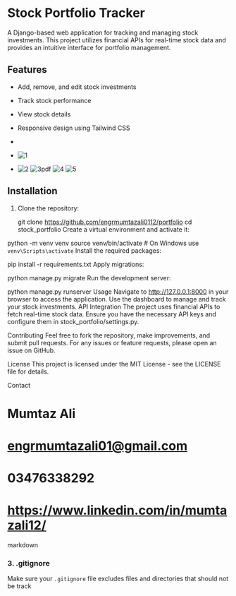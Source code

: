 # Stock Portfolio Tracker

A Django-based web application for tracking and managing stock investments. This project utilizes financial APIs for real-time stock data and provides an intuitive interface for portfolio management.

## Features

- Add, remove, and edit stock investments
- Track stock performance
- View stock details
- Responsive design using Tailwind CSS

-
- ![1](https://github.com/user-attachments/assets/89f1a50f-190f-4bbd-a209-160129852218)
- ![2](https://github.com/user-attachments/assets/7d35ac42-8dd2-4d54-8c36-e2375f3a2e43)
  ![3pdf](https://github.com/user-attachments/assets/a7b6891f-f207-438e-a352-75f3689288be)
  ![4](https://github.com/user-attachments/assets/edf92440-f10e-4857-ac97-5deb696fe01b)
  ![5](https://github.com/user-attachments/assets/e38b378f-a965-4113-9d68-3693c121958b)



## Installation

1. Clone the repository:

 
   git clone https://github.com/engrmumtazali0112/portfolio
   cd stock_portfolio
Create a virtual environment and activate it:


python -m venv venv
source venv/bin/activate  # On Windows use `venv\Scripts\activate`
Install the required packages:

pip install -r requirements.txt
Apply migrations:


python manage.py migrate
Run the development server:



python manage.py runserver
Usage
Navigate to http://127.0.0.1:8000 in your browser to access the application.
Use the dashboard to manage and track your stock investments.
API Integration
The project uses financial APIs to fetch real-time stock data. Ensure you have the necessary API keys and configure them in stock_portfolio/settings.py.

Contributing
Feel free to fork the repository, make improvements, and submit pull requests. For any issues or feature requests, please open an issue on GitHub.

License
This project is licensed under the MIT License - see the LICENSE file for details.

Contact
# Mumtaz Ali
# engrmumtazali01@gmail.com
# 03476338292
# https://www.linkedin.com/in/mumtazali12/

markdown


### 3. **.gitignore**

Make sure your `.gitignore` file excludes files and directories that should not be track
